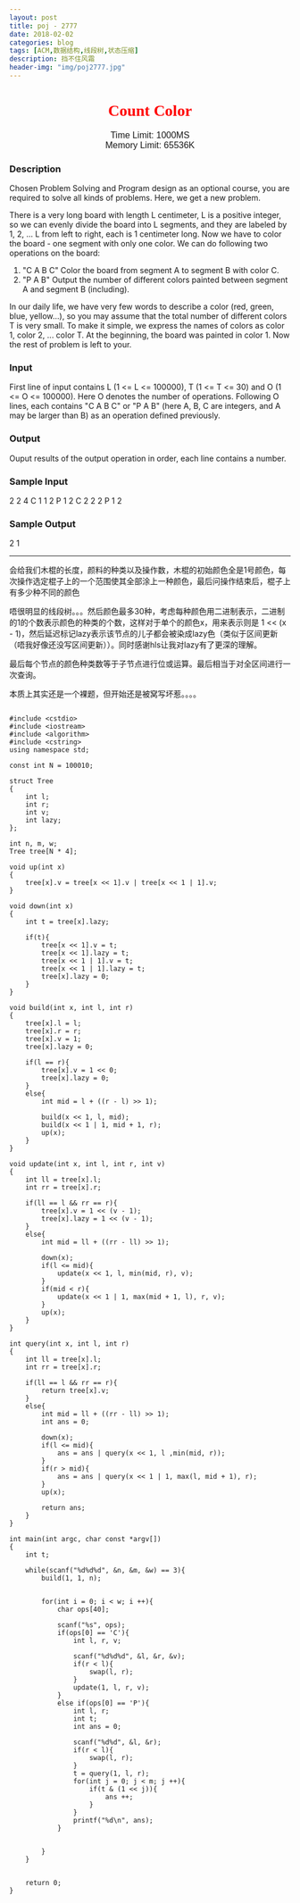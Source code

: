 ```yaml
---
layout: post
title: poj - 2777
date: 2018-02-02
categories: blog
tags: [ACM,数据结构,线段树,状态压缩]
description: 挡不住风霜
header-img: "img/poj2777.jpg"
---
```





<center><h1><font face="verdana" color="red"> Count Color </font></h1></center>

<center><font size="3" face="arial"> Time Limit: 1000MS </font></center>	 
<center><font size="3" face="arial"> Memory Limit: 65536K </font></center>	 	



### Description

Chosen Problem Solving and Program design as an optional course, you are required to solve all kinds of problems. Here, we get a new problem. 

There is a very long board with length L centimeter, L is a positive integer, so we can evenly divide the board into L segments, and they are labeled by 1, 2, ... L from left to right, each is 1 centimeter long. Now we have to color the board - one segment with only one color. We can do following two operations on the board: 

1. "C A B C" Color the board from segment A to segment B with color C. 
2. "P A B" Output the number of different colors painted between segment A and segment B (including). 

In our daily life, we have very few words to describe a color (red, green, blue, yellow…), so you may assume that the total number of different colors T is very small. To make it simple, we express the names of colors as color 1, color 2, ... color T. At the beginning, the board was painted in color 1. Now the rest of problem is left to your. 

### Input

First line of input contains L (1 <= L <= 100000), T (1 <= T <= 30) and O (1 <= O <= 100000). Here O denotes the number of operations. Following O lines, each contains "C A B C" or "P A B" (here A, B, C are integers, and A may be larger than B) as an operation defined previously.

### Output

Ouput results of the output operation in order, each line contains a number.

### Sample Input

2 2 4
C 1 1 2
P 1 2
C 2 2 2
P 1 2

### Sample Output

2
1



***
会给我们木棍的长度，颜料的种类以及操作数，木棍的初始颜色全是1号颜色，每次操作选定棍子上的一个范围使其全部涂上一种颜色，最后问操作结束后，棍子上有多少种不同的颜色




唔很明显的线段树。。。然后颜色最多30种，考虑每种颜色用二进制表示，二进制的1的个数表示颜色的种类的个数，这样对于单个的颜色x，用来表示则是 1 << (x - 1)，然后延迟标记lazy表示该节点的儿子都会被染成lazy色（类似于区间更新（唔我好像还没写区间更新））。同时感谢hls让我对lazy有了更深的理解。

最后每个节点的颜色种类数等于子节点进行位或运算。最后相当于对全区间进行一次查询。




本质上其实还是一个裸题，但开始还是被窝写坏惹。。。。


<pre><code>
#include &#60cstdio&gt  
#include &ltiostream&gt  
#include &ltalgorithm&gt  
#include &ltcstring&gt  
using namespace std;  
  
const int N = 100010;  
  
struct Tree  
{  
    int l;  
    int r;  
    int v;  
    int lazy;  
};  
  
int n, m, w;  
Tree tree[N * 4];  
  
void up(int x)  
{  
    tree[x].v = tree[x << 1].v | tree[x << 1 | 1].v;  
}  
  
void down(int x)  
{  
    int t = tree[x].lazy;  
  
    if(t){  
        tree[x << 1].v = t;  
        tree[x << 1].lazy = t;  
        tree[x << 1 | 1].v = t;  
        tree[x << 1 | 1].lazy = t;  
        tree[x].lazy = 0;  
    }  
}  
  
void build(int x, int l, int r)  
{  
    tree[x].l = l;  
    tree[x].r = r;  
    tree[x].v = 1;  
    tree[x].lazy = 0;  
  
    if(l == r){  
        tree[x].v = 1 << 0;  
        tree[x].lazy = 0;  
    }  
    else{  
        int mid = l + ((r - l) >> 1);  
  
        build(x << 1, l, mid);  
        build(x << 1 | 1, mid + 1, r);  
        up(x);  
    }  
}  
  
void update(int x, int l, int r, int v)  
{  
    int ll = tree[x].l;  
    int rr = tree[x].r;  
  
    if(ll == l && rr == r){  
        tree[x].v = 1 << (v - 1);  
        tree[x].lazy = 1 << (v - 1);  
    }  
    else{  
        int mid = ll + ((rr - ll) >> 1);  
  
        down(x);  
        if(l <= mid){  
            update(x << 1, l, min(mid, r), v);  
        }  
        if(mid < r){  
            update(x << 1 | 1, max(mid + 1, l), r, v);  
        }  
        up(x);  
    }  
}  
  
int query(int x, int l, int r)  
{  
    int ll = tree[x].l;  
    int rr = tree[x].r;  
  
    if(ll == l && rr == r){  
        return tree[x].v;  
    }  
    else{  
        int mid = ll + ((rr - ll) >> 1);  
        int ans = 0;  
  
        down(x);  
        if(l <= mid){  
            ans = ans | query(x << 1, l ,min(mid, r));  
        }  
        if(r > mid){  
            ans = ans | query(x << 1 | 1, max(l, mid + 1), r);  
        }  
        up(x);  
  
        return ans;  
    }  
}  
  
int main(int argc, char const *argv[])  
{  
    int t;  
  
    while(scanf("%d%d%d", &n, &m, &w) == 3){  
        build(1, 1, n);  
  
  
        for(int i = 0; i < w; i ++){  
            char ops[40];  
  
            scanf("%s", ops);  
            if(ops[0] == 'C'){  
                int l, r, v;  
  
                scanf("%d%d%d", &l, &r, &v);  
                if(r < l){  
                    swap(l, r);  
                }  
                update(1, l, r, v);  
            }  
            else if(ops[0] == 'P'){  
                int l, r;  
                int t;  
                int ans = 0;  
  
                scanf("%d%d", &l, &r);  
                if(r < l){  
                    swap(l, r);  
                }  
                t = query(1, l, r);  
                for(int j = 0; j < m; j ++){  
                    if(t & (1 << j)){  
                        ans ++;  
                    }  
                }  
                printf("%d\n", ans);  
            }  
  
  
        }  
    }  
  
  
    return 0;  
}  




